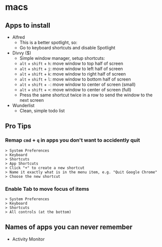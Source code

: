 # macs

## Apps to install

- Alfred
  - This is a better spotlight, so:
  - Go to keyboard shortcuts and disable Spotlight
- Divvy ($)
  - Simple window manager, setup shortcuts:
  - `alt` + `shift` + `h`: move window to top half of screen
  - `alt` + `shift` + `j`: move window to left half of screen
  - `alt` + `shift` + `k`: move window to right half of screen
  - `alt` + `shift` + `l`: move window to bottom half of screen
  - `alt` + `shift` + `-`: move window to center of screen (small)
  - `alt` + `shift` + `+`: move window to center of screen (full)
  - Press the same shortcut twice in a row to send the window to the next screen
- Wunderlist
  - Clean, simple todo list

## Pro Tips

### Remap `cmd` + `q` in apps you don't want to accidently quit

```
> System Preferences
> Keyboard
> Shortcuts
> App Shortcuts
> Click "+" to create a new shortcut
> Name it exactly what is in the menu item, e.g. "Quit Google Chrome"
> Choose the new shortcut
```

### Enable Tab to move focus of items

```
> System Preferences
> Keyboard
> Shortcuts
> All controls (at the bottom)
```

## Names of apps you can never remember

- Activity Monitor

